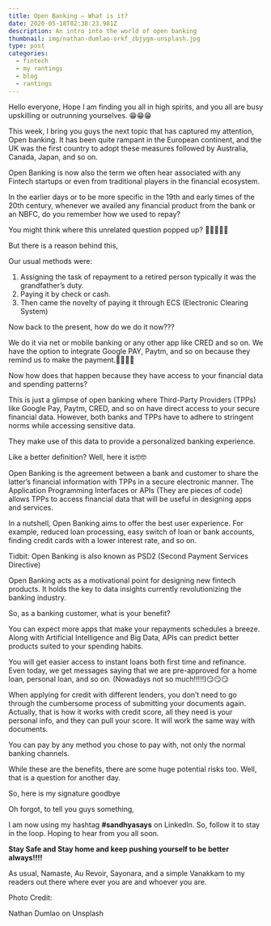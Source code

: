 ```yaml
---
title: Open Banking – What is it?
date: 2020-05-18T02:38:23.981Z
description: An intro into the world of open banking
thumbnail: img/nathan-dumlao-orkf_zbjygm-unsplash.jpg
type: post
categories:
  - fintech
  - my rantings
  - blog
  - rantings
---
```

Hello everyone, Hope I am finding you all in high spirits, and you all are busy upskilling or outrunning yourselves. 😁😁😁

This week, I bring you guys the next topic that has captured my attention, Open banking. It has been quite rampant in the European continent, and the UK was the first country to adopt these measures followed by Australia, Canada, Japan, and so on.

Open Banking is now also the term we often hear associated with any Fintech startups or even from traditional players in the financial ecosystem.

In the earlier days or to be more specific in the 19th and early times of the 20th century, whenever we availed any financial product from the bank or an NBFC, do you remember how we used to repay?

You might think where this unrelated question popped up? 🤔🤔🤔🤔🤔

But there is a reason behind this,

Our usual methods were:

1. Assigning the task of repayment to a retired person typically it was the grandfather’s duty.
2. Paying it by check or cash.
3. Then came the novelty of paying it through ECS (Electronic Clearing System)

Now back to the present, how do we do it now???

We do it via net or mobile banking or any other app like CRED and so on. We have the option to integrate Google PAY, Paytm, and so on because they remind us to make the payment.👩‍💻👩‍💻

Now how does that happen because they have access to your financial data and spending patterns?

This is just a glimpse of open banking where Third-Party Providers (TPPs) like Google Pay, Paytm, CRED, and so on have direct access to your secure financial data. However, both banks and TPPs have to adhere to stringent norms while accessing sensitive data.

They make use of this data to provide a personalized banking experience.

Like a better definition? Well, here it is🤓🤓

Open Banking is the agreement between a bank and customer to share the latter’s financial information with TPPs in a secure electronic manner. The Application Programming Interfaces or APIs (They are pieces of code) allows TPPs to access financial data that will be useful in designing apps and services.

In a nutshell, Open Banking aims to offer the best user experience. For example, reduced loan processing, easy switch of loan or bank accounts, finding credit cards with a lower interest rate, and so on.

Tidbit: Open Banking is also known as PSD2 (Second Payment Services Directive)

Open Banking acts as a motivational point for designing new fintech products. It holds the key to data insights currently revolutionizing the banking industry.

So, as a banking customer, what is your benefit?

You can expect more apps that make your repayments schedules a breeze. Along with Artificial Intelligence and Big Data, APIs can predict better products suited to your spending habits.

You will get easier access to instant loans both first time and refinance. Even today, we get messages saying that we are pre-approved for a home loan, personal loan, and so on. (Nowadays not so much!!!!!)😏😏😏

When applying for credit with different lenders, you don’t need to go through the cumbersome process of submitting your documents again. Actually, that is how it works with credit score, all they need is your personal info, and they can pull your score. It will work the same way with documents.

You can pay by any method you chose to pay with, not only the normal banking channels.

While these are the benefits, there are some huge potential risks too. Well, that is a question for another day.

So, here is my signature goodbye

Oh forgot, to tell you guys something,

I am now using my hashtag **\#sandhyasays** on LinkedIn. So, follow it to stay in the loop. Hoping to hear from you all soon.

**Stay Safe and Stay home and keep pushing yourself to be better always!!!!**

As usual, Namaste, Au Revoir, Sayonara, and a simple Vanakkam to my readers out there where ever you are and whoever you are.

Photo Credit: 

Nathan Dumlao on Unsplash